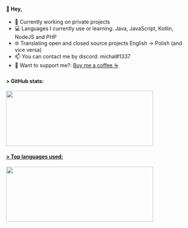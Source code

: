 #### 👋 Hey,

- 💼 Currently working on private projects
- 💻 Languages I currently use or learning: Java, JavaScript, Kotlin, NodeJS and PHP
- 🌐 Translating open and closed source projects English -> Polish (and vice versa)
- 📫 You can contact me by discord: michal#1337
- 💸 Want to support me?: <a href="https://www.buymeacoffee.com/Michall">Buy me a coffee ☕</a>

#### > GitHub stats:
<a href="https://github.com/Michall69">
  <img align="center" width="400" height="150" src="https://github-readme-stats.vercel.app/api?username=Michall69&show_icons=true&theme=tokyonight" />

#### > Top languages used:
<a href="https://github.com/Michall69">
<img align="center" width="400" height="150" src="https://github-readme-stats.vercel.app/api/top-langs/?username=Michall69&layout=compact&theme=tokyonight" />
</a>
